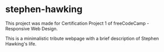 # stephen-hawking

This project was made for Certification Project 1 of freeCodeCamp - Responsive Web Design.

This is a minimalistic tribute webpage with a brief description of Stephen Hawking's life.
